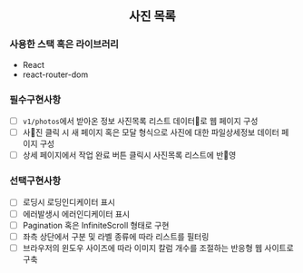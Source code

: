 <div align="center">

## 사진 목록

</div>

### 사용한 스택 혹은 라이브러리

- React
- react-router-dom

### 필수구현사항

- [ ] `v1/photos`에서 받아온 정보 사진목록 리스트 데이터로 웹 페이지 구성
- [ ] 사진 클릭 시 새 페이지 혹은 모달 형식으로 사진에 대한 파일상세정보 데이터 페이지 구성
- [ ] 상세 페이지에서 작업 완료 버튼 클릭시 사진목록 리스트에 반영

### 선택구현사항

- [ ] 로딩시 로딩인디케이터 표시
- [ ] 에러발생시 에러인디케이터 표시
- [ ] Pagination 혹은 InfiniteScroll 형태로 구현
- [ ] 좌측 상단에서 구분 및 라벨 종류에 따라 리스트를 필터링
- [ ] 브라우저의 윈도우 사이즈에 따라 이미지 칼럼 개수를 조절하는 반응형 웹 사이트로 구축
